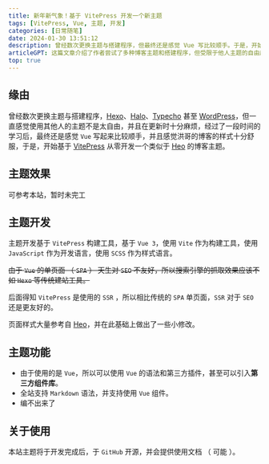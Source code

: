 ```yaml
---
title: 新年新气象！基于 VitePress 开发一个新主题
tags: [VitePress, Vue, 主题, 开发]
categories: [日常随笔]
date: 2024-01-30 13:51:12
description: 曾经数次更换主题与搭建程序，但最终还是感觉 Vue 写比较顺手。于是，开始基于 VitePress 从零开发一个类似于 Heo 的主题
articleGPT: 这篇文章介绍了作者尝试了多种博客主题和搭建程序，但受限于他人主题的自由度和更新麻烦。学习一段时间后，决定用 Vue 3 和 VitePress 开发类似 Heo 的博客主题。文章介绍了开发基础、功能和效果，并且在最后提到了主题开发的进度和计划。
top: true
---
```


## 缘由

曾经数次更换主题与搭建程序，[Hexo](https://hexo.io/zh-cn/)、[Halo](https://www.halo.run/)、[Typecho](https://typecho.org/) 甚至 [WordPress](https://wordpress.com/)，但一直感觉使用其他人的主题不是太自由，并且在更新时十分麻烦，经过了一段时间的学习后，最终还是感觉 `Vue` 写起来比较顺手，并且感觉洪哥的博客的样式十分舒服，于是，开始基于 [VitePress](https://vitepress.dev/zh/) 从零开发一个类似于 [Heo](https://blog.zhheo.com/) 的博客主题。

## 主题效果

可参考本站，暂时未完工

## 主题开发

主题开发基于 `VitePress` 构建工具，基于 `Vue 3`，使用 `Vite` 作为构建工具，使用 `JavaScript` 作为开发语言，使用 `SCSS` 作为样式语言。

~~由于 `Vue` 的单页面 （ `SPA` ） 天生对 `SEO` 不友好，所以搜索引擎的抓取效果应该不如 `Hexo` 等传统建站工具。~~

后面得知 `VitePress` 是使用的 `SSR` ，所以相比传统的 `SPA` 单页面，`SSR` 对于 `SEO` 还是更友好的。

页面样式大量参考自 [Heo](https://blog.zhheo.com/)，并在此基础上做出了一些小修改。

## 主题功能

- 由于使用的是 `Vue`，所以可以使用 `Vue` 的语法和第三方插件，甚至可以引入**第三方组件库**。
- 全站支持 `Markdown` 语法，并支持使用 `Vue` 组件。
- 编不出来了

## 关于使用

本站主题将于开发完成后，于 `GitHub` 开源，并会提供使用文档 （ 可能 ）。
